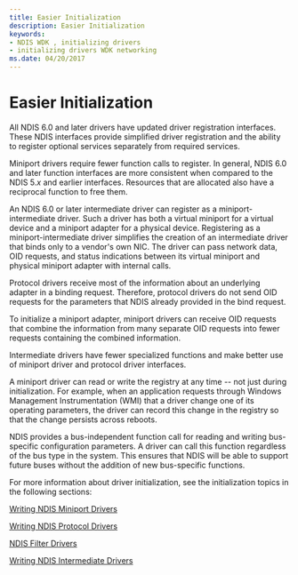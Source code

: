 ```yaml
---
title: Easier Initialization
description: Easier Initialization
keywords:
- NDIS WDK , initializing drivers
- initializing drivers WDK networking
ms.date: 04/20/2017
---
```


# Easier Initialization





All NDIS 6.0 and later drivers have updated driver registration interfaces. These NDIS interfaces provide simplified driver registration and the ability to register optional services separately from required services.

Miniport drivers require fewer function calls to register. In general, NDIS 6.0 and later function interfaces are more consistent when compared to the NDIS 5.*x* and earlier interfaces. Resources that are allocated also have a reciprocal function to free them.

An NDIS 6.0 or later intermediate driver can register as a miniport-intermediate driver. Such a driver has both a virtual miniport for a virtual device and a miniport adapter for a physical device. Registering as a miniport-intermediate driver simplifies the creation of an intermediate driver that binds only to a vendor's own NIC. The driver can pass network data, OID requests, and status indications between its virtual miniport and physical miniport adapter with internal calls.

Protocol drivers receive most of the information about an underlying adapter in a binding request. Therefore, protocol drivers do not send OID requests for the parameters that NDIS already provided in the bind request.

To initialize a miniport adapter, miniport drivers can receive OID requests that combine the information from many separate OID requests into fewer requests containing the combined information.

Intermediate drivers have fewer specialized functions and make better use of miniport driver and protocol driver interfaces.

A miniport driver can read or write the registry at any time -- not just during initialization. For example, when an application requests through Windows Management Instrumentation (WMI) that a driver change one of its operating parameters, the driver can record this change in the registry so that the change persists across reboots.

NDIS provides a bus-independent function call for reading and writing bus-specific configuration parameters. A driver can call this function regardless of the bus type in the system. This ensures that NDIS will be able to support future buses without the addition of new bus-specific functions.

For more information about driver initialization, see the initialization topics in the following sections:

[Writing NDIS Miniport Drivers](./initializing-a-miniport-driver.md)

[Writing NDIS Protocol Drivers](initializing-a-protocol-driver.md)

[NDIS Filter Drivers](ndis-filter-drivers.md)

[Writing NDIS Intermediate Drivers](writing-ndis-intermediate-drivers.md)

 

